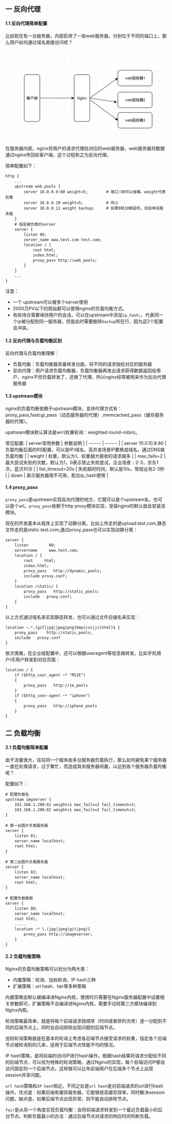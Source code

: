 ## 一 反向代理

#### 1.1 反向代理简单配置

比如现在有一台服务器，内部启用了一些web服务器，分别位于不同的端口上，那么用户如何通过域名直接访问呢？

![](/images/server/nginx01.png)

在服务器内部，nginx将用户的请求代理给对应的web服务器，web服务器将数据通过nginx传回给客户端，这个过程称之为反向代理。  

简单配置如下：
```
http {
    ...
    upstream web_pools {
        server 10.0.0.9:80 weight=5;        # 端口:80可以省略，weight代表权重
        server 10.0.0.10 weight=5;          # 同上
        server 10.0.0.11 weight backup;     # 如果9和10都宕机，则启用该服务器
    }
    # 指定被负载的server
    server {
        listen 80;
        server_name www.test.com test.com;
        location / {
            root html;
            index.html;
            proxy_pass http://web_pools;
        }
    }
    ...
}
```

注意：
- 一个 upstream可以被多个server使用
- 2000万PV以下的网站都可以使用nginx的负载均衡方式。  
- 有些场合需要保持用户的会话，可以在upstream中添加`ip_hash;`，代表同一个ip被分配到同一服务器，但是此时需要删除`backup`所在行，因为这2个配置会冲突。

#### 1.2 反向代理与负载均衡区别

反向代理与负载均衡理解：
- 负载均衡：负载均衡器具备转发功能，将不同的请求抛给对应的服务器
- 反向代理：用户请求负载均衡器，负载均衡器再发出请求获得数据返回给用户，nginx不但负载转发了，还做了代理，所以nginx经常被用来作为反向代理服务器

#### 1.3 upstream模块

nginx的负载均衡依赖于upstream模块，支持代理方式有：proxy_pass,fastcgi_pass（动态服务器的代理）,memcached_pass（缓存服务器的代理）。  

upstream模块默认算法是wrr(权重轮询：weighted round-robin)。 

常见配置:
| server常用参数 | 参数说明 |
| ------ | ------ |
| server 10.0.10.8:80 | 负载均衡后面的RS配置，可以是IP/域名，高并发场景IP要换成域名，通过DNS做负载均衡 |
| weight | 权重，默认为1，权重越大接收的请求越多 |
| max_fails=2 | 最大尝试失败的次数，默认为1，0表示禁止失败尝试，企业场景：2-3，京东1次，蓝汛10次 | 
| fail_timeout=20s | 失败超时时间，默认是10s，常规业务2-3秒 |
| down | 表示服务器用不可用，配合ip_hash使用 | 

#### 1.4 proxy_pass

`proxy_pass`是upstream实现反向代理的地方，它既可以是个upstream名，也可以是个url。`proxy_pass`依赖于http proxy模块实现，安装nginx时默认就会安装该模块。  

现在的开发基本从程序上实现了动静分离，比如上传走的是upload.test.com,静态文件走的是static.test.com,通过proxy_pass也可以实现动静分离：
```
server {
    listen         80;
    servername     www.test.com;
    location / {
        root     html;
        index.html;
        proxy_pass   http://dynamic_pools;
        include proxy.conf;
    }     
    location /static/ {
        proxy_pass   http://static_pools;
        include   proxy.conf;
    }
}
```

以上方式通过域名来实现静态转发，也可以通过文件后缀名来实现：
```
location ~.*.(gif|jpg|jpeg|png|bmp|css|js|html)$ {
    proxy_pass    http://static_pools;
    include   proxy.conf
}
```

依次类推，在企业级配置中，还可以根据useragent等信息做转发，比如手机用户/IE用户转发到对应页面：
```
location / {
    if ($http_user_agent ~* "MSIE")
    {
        proxy_pass   http://ie_pools
    }
    if ($http_user-agent ~* "iphone")
    {
        proxy_pass   http://iphone_pools
    }
}
```

## 二 负载均衡

#### 2.1 负载均衡简单配置

由于流量很大，往往同一个服务由多台服务器负载执行，那么如何避免某个服务器一直在处理请求，过于繁忙，而造成其余服务器闲置，以达到各个服务器负载均衡呢？  

配置如下：
```
# 配置负载名
upstream imgserver {
    192.168.1.200:81 weight=1 max_fails=2 fail_timeout=3;
    192.168.1.200:82 weight=1 max_fails=2 fail_timeout=3;
}

# 第一台图片负载服务器
server {
    listen 81;
    server_name localhost;
    root html;
}

# 第二台图片负载服务器
server {
    listen 82;
    server_name localhost;
    root html;
}

# 配置负载数据
server {
    listen 80;
    server_name localhost;
    root html;
    .....
    location ~* \.(jpg|jpeg|git|png){
        proxy_pass http://imageserver;
    }
}
```

#### 2.2 负载均衡策略

Nginx的负载均衡策略可以划分为两大类：
- 内置策略：轮询、加权轮询、IP hash三种
- 扩展策略：url hash、fair等多种策略
  
内置策略会默认被编译进Nginx内核，使用时只需要在Nginx服务器配置中设置相关参数即可，扩展策略不会编译进Nginx内核，需要手动将第三方模块编译到Nginx内核。  

轮询策略最简单，就是将每个前端请求按顺序（时间或者排列次序）逐一分配到不同的后端节点上，同时会自动排除出现问题的后端节点。  

加权轮询策略就是在基本的轮询上考虑各后端节点接受请求的权重，指定各个后端节点被轮询到的几率，适用于后端节点性能不均的情况。  

IP hash策略，是将前端的访问IP进行hash操作，根据hash结果将请求分配给不同的后端节点，可以视为特殊的轮询策略，通过Nginx的实现，每个前端访问IP都会访问固定的一个后端节点。这样做可以比年前端用户在后端多个节点上出现session共享问题。  

`url hash`策略和`IP hash`相近，不同之处是`url hash`是对前端请求的url进行hash操作，优点是：如果后端有缓存服务器，它能够提高缓存效率，同时解决session问题，缺点是，如果后端节点出现异常，则不能自动排除节点。  

`fair`是从另一个角度实现负载均衡：会将前端请求转发到一个最近负载最小的后台节点。判断负载最小的办法：通过后端节点对请求的响应时间判断负载。  